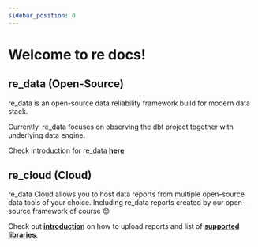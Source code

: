 ```yaml
---
sidebar_position: 0
---
```


# Welcome to re docs!


## re_data (Open-Source)

re_data is an open-source data reliability framework build for modern data stack.

Currently, re_data focuses on observing the dbt project together with underlying data engine. 

Check introduction for re_data **[here](/docs/re_data/introduction/whatis)**


## re_cloud (Cloud)

re_data Cloud allows you to host data reports from multiple open-source data tools of your choice.
Including re_data reports created by our open-source framework of course 😊

Check out **[introduction](/docs/re_cloud/introduction)** on how to upload reports and list of  **[supported libraries](/docs/re_cloud/integrations/catalog)**.
